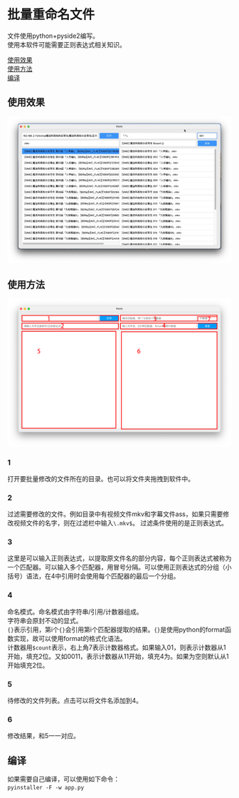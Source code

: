 # 批量重命名文件
文件使用python+pyside2编写。  
使用本软件可能需要正则表达式相关知识。  

[使用效果](#使用效果)  
[使用方法](#使用方法)  
[编译](#编译)   

## 使用效果
![](img/img2.png)
## 使用方法
![](img/img1.png)
### 1
打开要批量修改的文件所在的目录。也可以将文件夹拖拽到软件中。
### 2
过滤需要修改的文件。例如目录中有视频文件mkv和字幕文件ass，如果只需要修改视频文件的名字，则在过滤栏中输入`\.mkv$`。
过滤条件使用的是正则表达式。
### 3 
这里是可以输入正则表达式，以提取原文件名的部分内容，每个正则表达式被称为一个匹配器。可以输入多个匹配器，用冒号分隔。可以使用正则表达式的分组（小括号）语法，在4中引用时会使用每个匹配器的最后一个分组。
### 4
命名模式。命名模式由字符串/引用/计数器组成。  
字符串会原封不动的显式。  
`{}`表示引用，第i个`{}`会引用第i个匹配器提取的结果。`{}`是使用python的format函数实现，故可以使用format的格式化语法。  
计数器用`$count`表示，右上角7表示计数器格式。如果输入01，则表示计数器从1开始，填充2位。又如0011，表示计数器从11开始，填充4为。如果为空则默认从1开始填充2位。
### 5
待修改的文件列表。点击可以将文件名添加到4。
### 6
修改结果，和5一一对应。
## 编译
如果需要自己编译，可以使用如下命令：  
`pyinstaller -F -w app.py`
